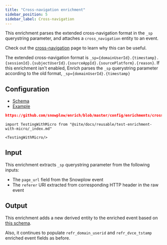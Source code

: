 ```yaml
---
title: "Cross-navigation enrichment"
sidebar_position: 5
sidebar_label: Cross-navigation
---
```


This enrichment parses the extended cross-navigation format in the `_sp` querystring parameter, and attaches a `cross_navigation` entity to an event.

Check out the [cross-navigation](/docs/events/cross-navigation/index.md) page to learn why this can be useful.

The extended cross-navigation format is `_sp={domainUserId}.{timestamp}.{sessionId}.{subjectUserId}.{sourceAppId}.{sourcePlatform}.{reason}`. If this enrichment isn't enabled, Enrich parses the `_sp` querystring parameter according to the old format, `_sp={domainUserId}.{timestamp}`

## Configuration

- [Schema](https://github.com/snowplow/iglu-central/blob/master/schemas/com.snowplowanalytics.snowplow.enrichments/cross_navigation_config/jsonschema/1-0-0)
- [Example](https://github.com/snowplow/enrich/blob/master/config/enrichments/cross_navigation_config.json)

```json reference
https://github.com/snowplow/enrich/blob/master/config/enrichments/cross_navigation_config.json
```

```mdx-code-block
import TestingWithMicro from "@site/docs/reusable/test-enrichment-with-micro/_index.md"

<TestingWithMicro/>
```

## Input

This enrichment extracts `_sp` querystring parameter from the following inputs:

- The `page_url` field from the Snowplow event
- The `referer` URI extracted from corresponding HTTP header in the raw event

## Output

This enrichment adds a new derived entity to the enriched event based on [this schema](https://github.com/snowplow/iglu-central/blob/master/schemas/com.snowplowanalytics.snowplow/cross_navigation/jsonschema/1-0-0).

Also, it continues to populate `refr_domain_userid` and `refr_dvce_tstamp` enriched event fields as before.
